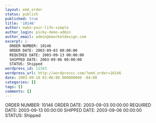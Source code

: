 ```yaml
---
layout: emd_order
status: publish
published: true
title: '10146'
author: make-your-life-simple
author_login: picky-demo-admin
author_email: admin@emarketdesign.com
excerpt: |-
  ORDER NUMBER: 10146
  ORDER DATE: 2003-09-03 00:00:00
  REQUIRED DATE: 2003-09-13 00:00:00
  SHIPPED DATE: 2003-09-06 00:00:00
  STATUS: Shipped
wordpress_id: 11343
wordpress_url: http://wordpressc.com/?emd_order=10146
date: 2003-09-10 01:06:00.000000000 -04:00
categories: []
tags: []
comments: []
---
```

ORDER NUMBER: 10146
ORDER DATE: 2003-09-03 00:00:00
REQUIRED DATE: 2003-09-13 00:00:00
SHIPPED DATE: 2003-09-06 00:00:00
STATUS: Shipped

